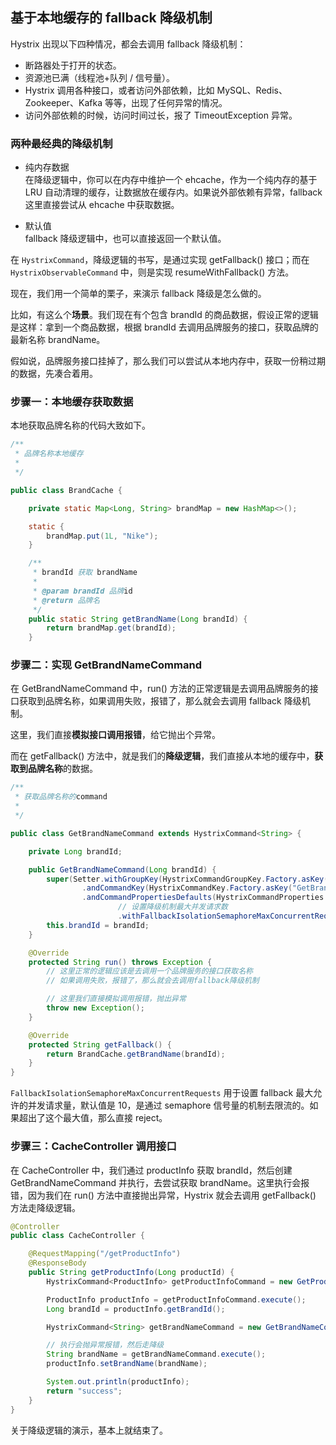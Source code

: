 ﻿## 基于本地缓存的 fallback 降级机制
Hystrix 出现以下四种情况，都会去调用 fallback 降级机制：

- 断路器处于打开的状态。
- 资源池已满（线程池+队列 / 信号量）。
- Hystrix 调用各种接口，或者访问外部依赖，比如 MySQL、Redis、Zookeeper、Kafka 等等，出现了任何异常的情况。
- 访问外部依赖的时候，访问时间过长，报了 TimeoutException 异常。

### 两种最经典的降级机制

- 纯内存数据<br>
在降级逻辑中，你可以在内存中维护一个 ehcache，作为一个纯内存的基于 LRU 自动清理的缓存，让数据放在缓存内。如果说外部依赖有异常，fallback 这里直接尝试从 ehcache 中获取数据。

- 默认值<br>
fallback 降级逻辑中，也可以直接返回一个默认值。

在 `HystrixCommand`，降级逻辑的书写，是通过实现 getFallback() 接口；而在 `HystrixObservableCommand` 中，则是实现 resumeWithFallback() 方法。


现在，我们用一个简单的栗子，来演示 fallback 降级是怎么做的。

比如，有这么个**场景**。我们现在有个包含 brandId 的商品数据，假设正常的逻辑是这样：拿到一个商品数据，根据 brandId 去调用品牌服务的接口，获取品牌的最新名称 brandName。

假如说，品牌服务接口挂掉了，那么我们可以尝试从本地内存中，获取一份稍过期的数据，先凑合着用。

### 步骤一：本地缓存获取数据
本地获取品牌名称的代码大致如下。

```java
/**
 * 品牌名称本地缓存
 *
 */

public class BrandCache {

    private static Map<Long, String> brandMap = new HashMap<>();

    static {
        brandMap.put(1L, "Nike");
    }

    /**
     * brandId 获取 brandName
     *
     * @param brandId 品牌id
     * @return 品牌名
     */
    public static String getBrandName(Long brandId) {
        return brandMap.get(brandId);
    }
```

### 步骤二：实现 GetBrandNameCommand
在 GetBrandNameCommand 中，run() 方法的正常逻辑是去调用品牌服务的接口获取到品牌名称，如果调用失败，报错了，那么就会去调用 fallback 降级机制。

这里，我们直接**模拟接口调用报错**，给它抛出个异常。

而在 getFallback() 方法中，就是我们的**降级逻辑**，我们直接从本地的缓存中，**获取到品牌名称**的数据。

```java
/**
 * 获取品牌名称的command
 *
 */

public class GetBrandNameCommand extends HystrixCommand<String> {

    private Long brandId;

    public GetBrandNameCommand(Long brandId) {
        super(Setter.withGroupKey(HystrixCommandGroupKey.Factory.asKey("BrandService"))
                .andCommandKey(HystrixCommandKey.Factory.asKey("GetBrandNameCommand"))
                .andCommandPropertiesDefaults(HystrixCommandProperties.Setter()
                        // 设置降级机制最大并发请求数
                        .withFallbackIsolationSemaphoreMaxConcurrentRequests(15)));
        this.brandId = brandId;
    }

    @Override
    protected String run() throws Exception {
        // 这里正常的逻辑应该是去调用一个品牌服务的接口获取名称
        // 如果调用失败，报错了，那么就会去调用fallback降级机制

        // 这里我们直接模拟调用报错，抛出异常
        throw new Exception();
    }

    @Override
    protected String getFallback() {
        return BrandCache.getBrandName(brandId);
    }
}
```

`FallbackIsolationSemaphoreMaxConcurrentRequests` 用于设置 fallback 最大允许的并发请求量，默认值是 10，是通过 semaphore 信号量的机制去限流的。如果超出了这个最大值，那么直接 reject。

### 步骤三：CacheController 调用接口
在 CacheController 中，我们通过 productInfo 获取 brandId，然后创建 GetBrandNameCommand 并执行，去尝试获取 brandName。这里执行会报错，因为我们在 run() 方法中直接抛出异常，Hystrix 就会去调用 getFallback() 方法走降级逻辑。

```java
@Controller
public class CacheController {

    @RequestMapping("/getProductInfo")
    @ResponseBody
    public String getProductInfo(Long productId) {
        HystrixCommand<ProductInfo> getProductInfoCommand = new GetProductInfoCommand(productId);

        ProductInfo productInfo = getProductInfoCommand.execute();
        Long brandId = productInfo.getBrandId();

        HystrixCommand<String> getBrandNameCommand = new GetBrandNameCommand(brandId);

        // 执行会抛异常报错，然后走降级
        String brandName = getBrandNameCommand.execute();
        productInfo.setBrandName(brandName);

        System.out.println(productInfo);
        return "success";
    }
}
```

关于降级逻辑的演示，基本上就结束了。